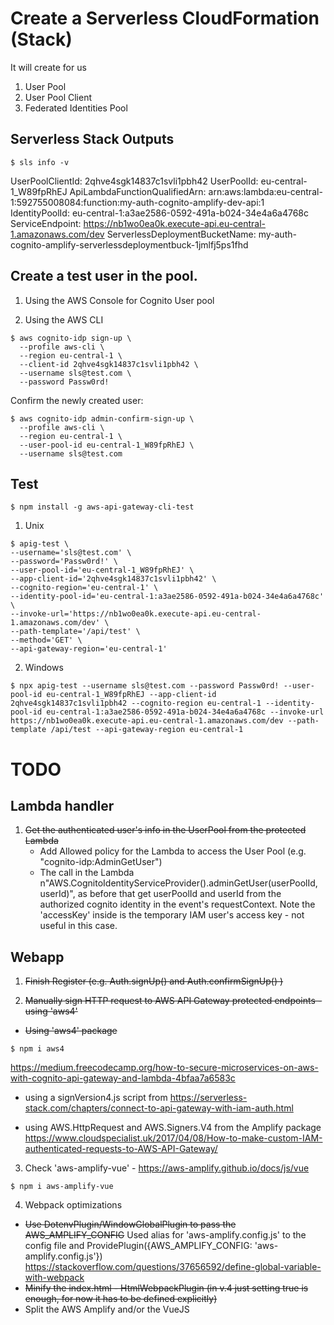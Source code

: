 # Create a Serverless CloudFormation (Stack)
It will create for us
1. User Pool
2. User Pool Client
3. Federated Identities Pool

## Serverless Stack Outputs
```
$ sls info -v
```
UserPoolClientId: 2qhve4sgk14837c1svli1pbh42
UserPoolId: eu-central-1_W89fpRhEJ
ApiLambdaFunctionQualifiedArn: arn:aws:lambda:eu-central-1:592755008084:function:my-auth-cognito-amplify-dev-api:1
IdentityPoolId: eu-central-1:a3ae2586-0592-491a-b024-34e4a6a4768c
ServiceEndpoint: https://nb1wo0ea0k.execute-api.eu-central-1.amazonaws.com/dev
ServerlessDeploymentBucketName: my-auth-cognito-amplify-serverlessdeploymentbuck-1jmlfj5ps1fhd

## Create a test user in the pool.
1. Using the AWS Console for Cognito User pool

2. Using the AWS CLI
```
$ aws cognito-idp sign-up \
  --profile aws-cli \
  --region eu-central-1 \
  --client-id 2qhve4sgk14837c1svli1pbh42 \
  --username sls@test.com \
  --password Passw0rd!
```

Confirm the newly created user:
```
$ aws cognito-idp admin-confirm-sign-up \
  --profile aws-cli \
  --region eu-central-1 \
  --user-pool-id eu-central-1_W89fpRhEJ \
  --username sls@test.com
```

## Test
```
$ npm install -g aws-api-gateway-cli-test
```

1. Unix
```
$ apig-test \
--username='sls@test.com' \
--password='Passw0rd!' \
--user-pool-id='eu-central-1_W89fpRhEJ' \
--app-client-id='2qhve4sgk14837c1svli1pbh42' \
--cognito-region='eu-central-1' \
--identity-pool-id='eu-central-1:a3ae2586-0592-491a-b024-34e4a6a4768c' \
--invoke-url='https://nb1wo0ea0k.execute-api.eu-central-1.amazonaws.com/dev' \
--path-template='/api/test' \
--method='GET' \
--api-gateway-region='eu-central-1'
```

2. Windows
```
$ npx apig-test --username sls@test.com --password Passw0rd! --user-pool-id eu-central-1_W89fpRhEJ --app-client-id 2qhve4sgk14837c1svli1pbh42 --cognito-region eu-central-1 --identity-pool-id eu-central-1:a3ae2586-0592-491a-b024-34e4a6a4768c --invoke-url https://nb1wo0ea0k.execute-api.eu-central-1.amazonaws.com/dev --path-template /api/test --api-gateway-region eu-central-1
```


# TODO

## Lambda handler

1. ~~Get the authenticated user's info in the UserPool from the protected Lambda~~
    - Add Allowed policy for the Lambda to access the User Pool (e.g. "cognito-idp:AdminGetUser")
    - The call in the Lambda n"AWS.CognitoIdentityServiceProvider().adminGetUser(userPoolId, userId)",
      as before that get userPoolId and userId from the authorized cognito identity in the event's requestContext.
      Note the 'accessKey' inside is the temporary IAM user's access key - not useful in this case.

## Webapp
1. ~~Finish Register (e.g. Auth.signUp() and Auth.confirmSignUp() )~~

2. ~~Manually sign HTTP request to AWS API Gateway protected endpoints - using 'aws4'~~

- ~~Using 'aws4' package~~
```
$ npm i aws4
```
https://medium.freecodecamp.org/how-to-secure-microservices-on-aws-with-cognito-api-gateway-and-lambda-4bfaa7a6583c

- using a signVersion4.js script from
https://serverless-stack.com/chapters/connect-to-api-gateway-with-iam-auth.html

- using AWS.HttpRequest and AWS.Signers.V4 from the Amplify package
https://www.cloudspecialist.uk/2017/04/08/How-to-make-custom-IAM-authenticated-requests-to-AWS-API-Gateway/


3. Check 'aws-amplify-vue' - https://aws-amplify.github.io/docs/js/vue
```
$ npm i aws-amplify-vue
```

4. Webpack optimizations
 - ~~Use DotenvPlugin/WindowGlobalPlugin to pass the AWS_AMPLIFY_CONFIG~~
    Used alias for 'aws-amplify.config.js' to the config file and ProvidePlugin({AWS_AMPLIFY_CONFIG: 'aws-amplify.config.js'})
    https://stackoverflow.com/questions/37656592/define-global-variable-with-webpack
 - ~~Minify the index.html - HtmlWebpackPlugin (in v.4 just setting true is enough, for now it has to be defined explicitly)~~
 - Split the AWS Amplify and/or the VueJS

